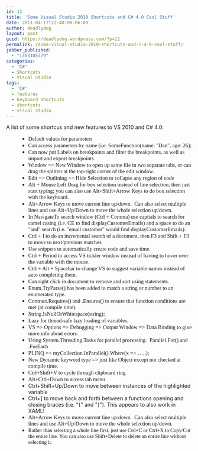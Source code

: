 ```yaml
---
id: 12
title: 'Some Visual Studio 2010 Shortcuts and C# 4.0 Cool Stuff'
date: 2011-04-17T22:40:00-06:00
author: deadlydog
layout: post
guid: https://deadlydog.wordpress.com/?p=12
permalink: /some-visual-studio-2010-shortcuts-and-c-4-0-cool-stuff/
jabber_published:
  - "1353105779"
categories:
  - 'C#'
  - Shortcuts
  - Visual Studio
tags:
  - 'C#'
  - features
  - keyboard shortcuts
  - shortcuts
  - visual studio
---
```

A list of some shortcus and new features to VS 2010 and C# 4.0:

<ul style="margin-bottom:0;unicode-bidi:embed;direction:ltr;margin-left:.375in;margin-top:0;" type="disc">
  <li style="margin-bottom:0;vertical-align:middle;margin-top:0;">
    <span style="font-size:11pt;font-family:calibri;">Default values for parameters</span>
  </li>
  <li style="margin-bottom:0;vertical-align:middle;margin-top:0;">
    <span style="font-size:11pt;font-family:calibri;">Can access parameters by name (i.e. SomeFunction(name: "Dan", age: 26);</span>
  </li>
  <li style="margin-bottom:0;vertical-align:middle;margin-top:0;">
    <span style="font-size:11pt;font-family:calibri;">Can now put Labels on breakpoints and filter the breakpoints, as well as import and export breakpoints.</span>
  </li>
  <li style="margin-bottom:0;vertical-align:middle;margin-top:0;">
    <span style="font-size:11pt;font-family:calibri;">Window => New Window to open up same file in two separate tabs, or can drag the splitter at the top-right corner of the edit window.</span>
  </li>
  <li style="margin-bottom:0;vertical-align:middle;margin-top:0;">
    <span style="font-size:11pt;font-family:calibri;">Edit => Outlining => Hide Selection to collapse any region of code</span>
  </li>
  <li style="margin-bottom:0;vertical-align:middle;margin-top:0;">
    <span style="font-size:11pt;font-family:calibri;">Alt + Mouse Left Drag for box selection instead of line selection, then just start typing; you can also use Alt+Shift+Arrow Keys to do box selection with the keyboard. <br /></span>
  </li>
  <li style="margin-bottom:0;vertical-align:middle;margin-top:0;">
    <span style="font-size:11pt;font-family:calibri;">Alt+Arrow Keys to move current line up/down.&#160; Can also select multiple lines and use Alt+Up/Down to move the whole selection up/down.</span>
  </li>
  <li style="margin-bottom:0;vertical-align:middle;margin-top:0;">
    <span style="font-size:11pt;font-family:calibri;">In NavigateTo search window (Ctrl + Comma) use capitals to search for camel casing (i.e. CE to find displayCustomerEmails) and a space to do an "and" search (i.e. "email customer" would find displayCustomerEmails).</span>
  </li>
  <li style="margin-bottom:0;vertical-align:middle;margin-top:0;">
    <span style="font-size:11pt;font-family:calibri;">Ctrl + I to do an incremental search of a document, then F3 and Shift + F3 to move to next/previous matches.</span>
  </li>
  <li style="margin-bottom:0;vertical-align:middle;margin-top:0;">
    <span style="font-size:11pt;font-family:calibri;">Use snippets to automatically create code and save time.</span>
  </li>
  <li style="margin-bottom:0;vertical-align:middle;margin-top:0;">
    <span style="font-size:11pt;font-family:calibri;">Ctrl + Period to access VS tickler window instead of having to hover over the variable with the mouse.</span>
  </li>
  <li style="margin-bottom:0;vertical-align:middle;margin-top:0;">
    <span style="font-size:11pt;font-family:calibri;">Ctrl + Alt + Spacebar to change VS to suggest variable names instead of auto completing them.</span>
  </li>
  <li style="margin-bottom:0;vertical-align:middle;margin-top:0;">
    <span style="font-size:11pt;font-family:calibri;">Can right click in document to remove and sort using statements.</span>
  </li>
  <li style="margin-bottom:0;vertical-align:middle;margin-top:0;">
    <span style="font-size:11pt;font-family:calibri;">Enum.TryParse() has been added to match a string or number to an enumerated type.</span>
  </li>
  <li style="margin-bottom:0;vertical-align:middle;margin-top:0;">
    <span style="font-size:11pt;font-family:calibri;">Contract.Requires() and .Ensures() to ensure that function conditions are met (at compile time).</span>
  </li>
  <li style="margin-bottom:0;vertical-align:middle;margin-top:0;">
    <span style="font-size:11pt;font-family:calibri;">String.IsNullOrWhitespace(string);</span>
  </li>
  <li style="margin-bottom:0;vertical-align:middle;margin-top:0;">
    <span style="font-size:11pt;font-family:calibri;">Lazy<T> for thread-safe lazy loading of variables.</span>
  </li>
  <li style="margin-bottom:0;vertical-align:middle;margin-top:0;">
    <span style="font-size:11pt;font-family:calibri;">VS => Options => Debugging => Output Window => Data Binding to give more info about errors.</span>
  </li>
  <li style="margin-bottom:0;vertical-align:middle;margin-top:0;">
    <span style="font-size:11pt;font-family:calibri;">Using System.Threading.Tasks for parallel processing.<span>&#160; </span>Parallel.For() and .ForEach</span>
  </li>
  <li style="margin-bottom:0;vertical-align:middle;margin-top:0;">
    <span style="font-size:11pt;font-family:calibri;">PLINQ => myCollection.InParallel().Where(x => …..);</span>
  </li>
  <li style="margin-bottom:0;vertical-align:middle;margin-top:0;">
    <span style="font-size:11pt;font-family:calibri;">New Dynamic keyword type => just like Object except not checked at compile time.</span>
  </li>
  <li style="margin-bottom:0;vertical-align:middle;margin-top:0;">
    <span style="font-size:11pt;font-family:calibri;">Ctrl+Shift+V to cycle through clipboard ring</span>
  </li>
  <li style="margin-bottom:0;vertical-align:middle;margin-top:0;">
    <span style="font-size:11pt;font-family:calibri;">Alt+Ctrl+Down to access tab menu</span>
  </li>
  <li style="margin-bottom:0;vertical-align:middle;margin-top:0;">
    Ctrl+Shift+Up/Down to move between instances of the highlighted variable
  </li>
  <li style="margin-bottom:0;vertical-align:middle;margin-top:0;">
    Ctrl+] to move back and forth between a functions opening and closing braces (i.e. "{" and "}"). This appears to also work in XAML!
  </li>
  <li style="margin-bottom:0;vertical-align:middle;margin-top:0;">
    <span><font face="Calibri"><span style="font-size:10.5pt;"><span style="font-size:11pt;font-family:calibri;">Alt+Arrow Keys to move current line up/down.&#160; Can also select multiple lines and use Alt+Up/Down to move the whole selection up/down.</span></span></font></span>
  </li>
  <li style="margin-bottom:0;vertical-align:middle;margin-top:0;">
    <span><font face="Calibri"><span style="font-size:10.5pt;">Rather than selecting a whole line first, just use Ctrl+C or Ctrl+X to Copy/Cut the entire line. You can also use Shift+Delete to delete an entire line without selecting it.</span></font></span>
  </li>
</ul>